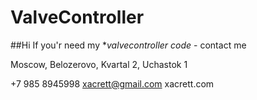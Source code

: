# ValveController

##Hi
If you'r need my **valvecontroller code* - contact me

Moscow, Belozerovo, Kvartal 2, Uchastok 1


+7 985 8945998
xacrett@gmail.com
xacrett.com
